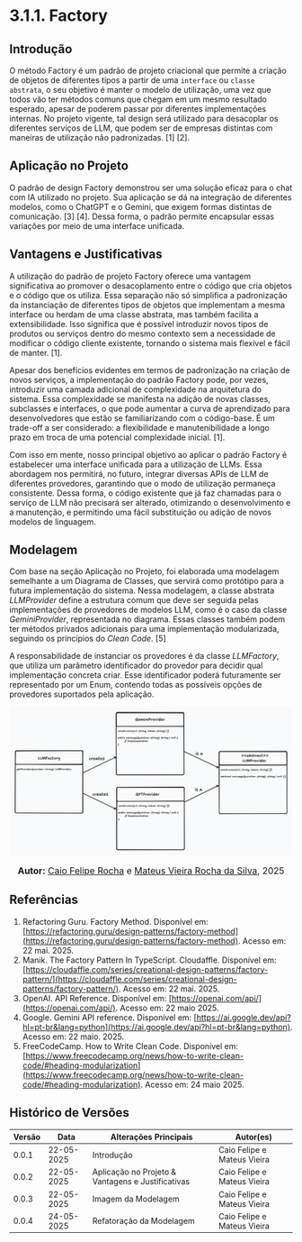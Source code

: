 # 3.1.1. Factory

## Introdução

O método Factory é um padrão de projeto criacional que permite a criação de objetos de diferentes tipos a partir de uma `interface` ou `classe abstrata`, o seu objetivo é manter o modelo de utilização, uma vez que todos vão ter métodos comuns que chegam em um mesmo resultado esperado, apesar de poderem passar por diferentes implementações internas. No projeto vigente, tal design será utilizado para desacoplar os diferentes serviços de LLM, que podem ser de empresas distintas com maneiras de utilização não padronizadas. [1] [2].

## Aplicação no Projeto

O padrão de design Factory demonstrou ser uma solução eficaz para o chat com IA utilizado no projeto. Sua aplicação se dá na integração de diferentes modelos, como o ChatGPT e o Gemini, que exigem formas distintas de comunicação. [3] [4]. Dessa forma, o padrão permite encapsular essas variações por meio de uma interface unificada.

## Vantagens e Justificativas

A utilização do padrão de projeto Factory oferece uma vantagem significativa ao promover o desacoplamento entre o código que cria objetos e o código que os utiliza. Essa separação não só simplifica a padronização da instanciação de diferentes tipos de objetos que implementam a mesma interface ou herdam de uma classe abstrata, mas também facilita a extensibilidade. Isso significa que é possível introduzir novos tipos de produtos ou serviços dentro do mesmo contexto sem a necessidade de modificar o código cliente existente, tornando o sistema mais flexível e fácil de manter. [1].

Apesar dos benefícios evidentes em termos de padronização na criação de novos serviços, a implementação do padrão Factory pode, por vezes, introduzir uma camada adicional de complexidade na arquitetura do sistema. Essa complexidade se manifesta na adição de novas classes, subclasses e interfaces, o que pode aumentar a curva de aprendizado para desenvolvedores que estão se familiarizando com o código-base. É um trade-off a ser considerado: a flexibilidade e manutenibilidade a longo prazo em troca de uma potencial complexidade inicial. [1].

Com isso em mente, nosso principal objetivo ao aplicar o padrão Factory é estabelecer uma interface unificada para a utilização de LLMs. Essa abordagem nos permitirá, no futuro, integrar diversas APIs de LLM de diferentes provedores, garantindo que o modo de utilização permaneça consistente. Dessa forma, o código existente que já faz chamadas para o serviço de LLM não precisará ser alterado, otimizando o desenvolvimento e a manutenção, e permitindo uma fácil substituição ou adição de novos modelos de linguagem.

## Modelagem

Com base na seção Aplicação no Projeto, foi elaborada uma modelagem semelhante a um Diagrama de Classes, que servirá como protótipo para a futura implementação do sistema. Nessa modelagem, a classe abstrata *LLMProvider* define a estrutura comum que deve ser seguida pelas implementações de provedores de modelos LLM, como é o caso da classe *GeminiProvider*, representada no diagrama. Essas classes também podem ter métodos privados adicionais para uma implementação modularizada, seguindo os princípios do *Clean Code*. [5]

A responsabilidade de instanciar os provedores é da classe *LLMFactory*, que utiliza um parâmetro identificador do provedor para decidir qual implementação concreta criar. Esse identificador poderá futuramente ser representado por um Enum, contendo todas as possíveis opções de provedores suportados pela aplicação.

![model-factory](../../assets/modelagem_factory.png)

<font size="3"><p style="text-align: center"><b>Autor:</b> [Caio Felipe Rocha](https://github.com/caio-felipee) e [Mateus Vieira Rocha da Silva](https://github.com/mateusvrs), 2025 </p></font>

## Referências

1. Refactoring Guru. Factory Method. Disponível em: [https://refactoring.guru/design-patterns/factory-method](https://refactoring.guru/design-patterns/factory-method). Acesso em: 22 mai. 2025.
2. Manik. The Factory Pattern In TypeScript. Cloudaffle. Disponível em: [https://cloudaffle.com/series/creational-design-patterns/factory-pattern/](https://cloudaffle.com/series/creational-design-patterns/factory-pattern/). Acesso em: 22 mai. 2025.
3. OpenAI. API Reference. Disponível em: [https://openai.com/api/](https://openai.com/api/). Acesso em: 22 maio 2025.
4. Google. Gemini API reference. Disponível em: [https://ai.google.dev/api?hl=pt-br&lang=python](https://ai.google.dev/api?hl=pt-br&lang=python). Acesso em: 22 maio. 2025.
5. FreeCodeCamp. How to Write Clean Code. Disponível em: [https://www.freecodecamp.org/news/how-to-write-clean-code/#heading-modularization](https://www.freecodecamp.org/news/how-to-write-clean-code/#heading-modularization). Acesso em: 24 maio 2025. 

## Histórico de Versões

| Versão | Data       | Alterações Principais                             | Autor(es)                   |
|--------|------------|---------------------------------------------------| --------------------------- |
| 0.0.1  | 22-05-2025 | Introdução                                        | Caio Felipe e Mateus Vieira |
| 0.0.2  | 22-05-2025 | Aplicação no Projeto & Vantagens e Justificativas | Caio Felipe e Mateus Vieira |
| 0.0.3  | 22-05-2025 | Imagem da Modelagem                               | Caio Felipe e Mateus Vieira |
| 0.0.4  | 24-05-2025 | Refatoração da Modelagem                          | Caio Felipe e Mateus Vieira |

